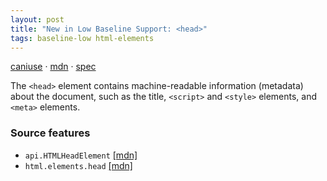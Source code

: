 ```yaml
---
layout: post
title: "New in Low Baseline Support: <head>"
tags: baseline-low html-elements
---
```


[caniuse](https://caniuse.com/?search=head) · [mdn](https://developer.mozilla.org/en-US/search?q=<head>) · [spec](https://html.spec.whatwg.org/multipage/semantics.html#the-head-element)

The `<head>` element contains machine-readable information (metadata) about the document, such as the title, `<script>` and `<style>` elements, and `<meta>` elements.

### Source features

- ``api.HTMLHeadElement`` [[mdn]](https://developer.mozilla.org/en-US/search?q=api.HTMLHeadElement)
- ``html.elements.head`` [[mdn]](https://developer.mozilla.org/en-US/search?q=html.elements.head)

